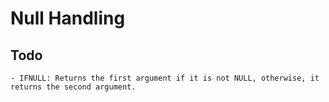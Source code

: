 # Null Handling 
## Todo
    - IFNULL: Returns the first argument if it is not NULL, otherwise, it returns the second argument.
